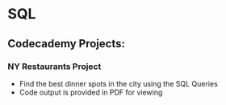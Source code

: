 # SQL

## Codecademy Projects: 

### NY Restaurants Project
- Find the best dinner spots in the city using the SQL Queries
- Code output is provided in PDF for viewing
